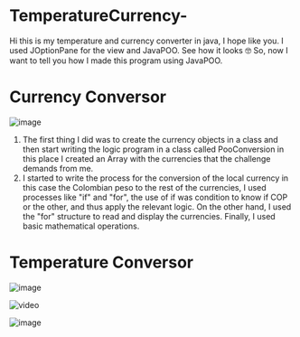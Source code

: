 # TemperatureCurrency-
Hi this is my temperature and currency converter in java, I hope like you. I used JOptionPane for the view and JavaPOO. See how it looks 🤓
So, now I want to tell you how I made this program using JavaPOO.

# Currency Conversor

![image](https://github.com/Diana020828/TemperatureCurrency-/assets/114787151/46b93791-b485-4058-b425-8e07328d5c7b)

1. The first thing I did was to create the currency objects in a class and then start writing the logic program in a class called PooConversion in this place I created an Array with the currencies that the challenge demands from me. 
2. I started to write the process for the conversion of the local currency in this case the Colombian peso to the rest of the currencies, I used processes like "if" and "for", the use of if was condition to know if COP or the other, and thus apply the relevant logic. On the other hand, I used the "for" structure to read and display the currencies. Finally, I used basic mathematical operations.

# Temperature Conversor

![image](https://github.com/Diana020828/TemperatureCurrency-/assets/114787151/9c0fd79c-2058-46eb-9641-590799a8c2fe)




![video](https://youtu.be/ALYzwubYYFQ)

![image](https://github.com/Diana020828/TemperatureCurrency-/assets/114787151/c039ea77-5e4f-4f27-85d1-1ad55b174dc9)

